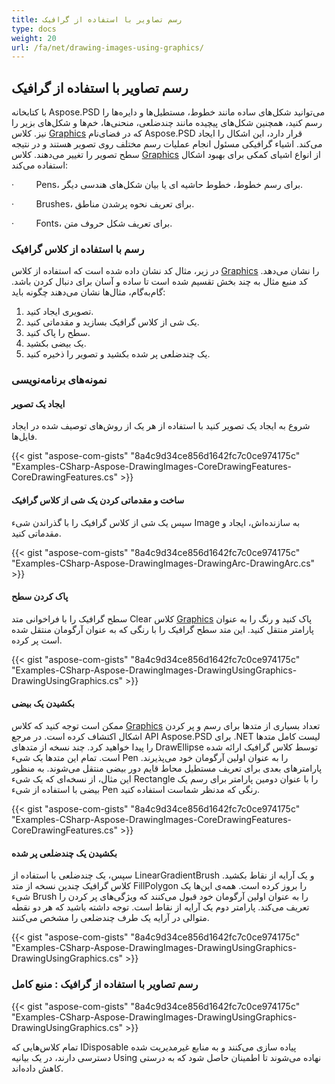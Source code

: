```yaml
---
title: رسم تصاویر با استفاده از گرافیک
type: docs
weight: 20
url: /fa/net/drawing-images-using-graphics/
---
```


## **رسم تصاویر با استفاده از گرافیک**
با کتابخانه Aspose.PSD می‌توانید شکل‌های ساده مانند خطوط، مستطیل‌ها و دایره‌ها را رسم کنید، همچنین شکل‌های پیچیده مانند چند‌ضلعی، منحنی‌ها، خم‌ها و شکل‌های بزیر را نیز. کلاس [Graphics](https://reference.aspose.com/psd/net/aspose.psd/graphics) که در فضای‌نام Aspose.PSD قرار دارد، این اشکال را ایجاد می‌کند. اشیاء گرافیکی مسئول انجام عملیات رسم مختلف روی تصویر هستند و در نتیجه سطح تصویر را تغییر می‌دهند. کلاس [Graphics](https://reference.aspose.com/psd/net/aspose.psd/graphics) از انواع اشیای کمکی برای بهبود اشکال استفاده می‌کند:

·         Pens، برای رسم خطوط، خطوط حاشیه ای یا بیان شکل‌های هندسی دیگر.

·         Brushes، برای تعریف نحوه پرشدن مناطق.

·         Fonts، برای تعریف شکل حروف متن.


### **رسم با استفاده از کلاس گرافیک**
در زیر، مثال کد نشان داده شده است که استفاده از کلاس [Graphics](https://reference.aspose.com/psd/net/aspose.psd/graphics) را نشان می‌دهد. کد منبع مثال به چند بخش تقسیم شده است تا ساده و آسان برای دنبال کردن باشد. گام‌به‌گام، مثال‌ها نشان می‌دهند چگونه باید:

1. تصویری ایجاد کنید.
2. یک شی از کلاس گرافیک بسازید و مقدماتی کنید.
3. سطح را پاک کنید.
4. یک بیضی بکشید.
5. یک چندضلعی پر شده بکشید و تصویر را ذخیره کنید.


### **نمونه‌های برنامه‌نویسی**
#### **ایجاد یک تصویر**
شروع به ایجاد یک تصویر کنید با استفاده از هر یک از روش‌های توصیف شده در ایجاد فایل‌ها.

{{< gist "aspose-com-gists" "8a4c9d34ce856d1642fc7c0ce974175c" "Examples-CSharp-Aspose-DrawingImages-CoreDrawingFeatures-CoreDrawingFeatures.cs" >}}

#### **ساخت و مقدماتی کردن یک شی از کلاس گرافیک**
سپس یک شی از کلاس گرافیک را با گذراندن شیء Image به سازنده‌اش، ایجاد و مقدماتی کنید.

{{< gist "aspose-com-gists" "8a4c9d34ce856d1642fc7c0ce974175c" "Examples-CSharp-Aspose-DrawingImages-DrawingArc-DrawingArc.cs" >}}

#### **پاک کردن سطح**
سطح گرافیک را با فراخوانی متد Clear کلاس [Graphics](https://reference.aspose.com/psd/net/aspose.psd/graphics) پاک کنید و رنگ را به عنوان پارامتر منتقل کنید. این متد سطح گرافیک را با رنگی که به عنوان آرگومان منتقل شده است پر کرده.

{{< gist "aspose-com-gists" "8a4c9d34ce856d1642fc7c0ce974175c" "Examples-CSharp-Aspose-DrawingImages-DrawingUsingGraphics-DrawingUsingGraphics.cs" >}}

#### **بکشیدن یک بیضی**
ممکن است توجه کنید که کلاس [Graphics](https://reference.aspose.com/psd/net/aspose.psd/graphics) تعداد بسیاری از متدها برای رسم و پر کردن اشکال اکتشاف کرده است. در مرجع API Aspose.PSD برای .NET لیست کامل متدها را پیدا خواهید کرد. چند نسخه از متد‌های DrawEllipse توسط کلاس گرافیک ارائه شده است. تمام این متدها یک شیء Pen را به عنوان اولین آرگومان خود می‌پذیرند. پارامترهای بعدی برای تعریف مستطیل محاط قایم دور بیضی منتقل می‌شوند. به منظور این مثال، از نسخه‌ای که یک شیء Rectangle را با عنوان دومین پارامتر برای رسم یک بیضی با استفاده از شیء Pen رنگی که مدنظر شماست استفاده کنید.

{{< gist "aspose-com-gists" "8a4c9d34ce856d1642fc7c0ce974175c" "Examples-CSharp-Aspose-DrawingImages-CoreDrawingFeatures-CoreDrawingFeatures.cs" >}}

#### **بکشیدن یک چندضلعی پر شده**
سپس، یک چندضلعی با استفاده از LinearGradientBrush و یک آرایه از نقاط بکشید. کلاس گرافیک چندین نسخه از متد FillPolygon را بروز کرده است. همه‌ی این‌ها یک شیء Brush را به عنوان اولین آرگومان خود قبول می‌کنند که ویژگی‌های پر کردن را تعریف می‌کند. پارامتر دوم یک آرایه از نقاط است. توجه داشته باشید که هر دو نقطه متوالی در آرایه یک طرف چندضلعی را مشخص می‌کنند.

{{< gist "aspose-com-gists" "8a4c9d34ce856d1642fc7c0ce974175c" "Examples-CSharp-Aspose-DrawingImages-DrawingUsingGraphics-DrawingUsingGraphics.cs" >}}

### **رسم تصاویر با استفاده از گرافیک : منبع کامل**
{{< gist "aspose-com-gists" "8a4c9d34ce856d1642fc7c0ce974175c" "Examples-CSharp-Aspose-DrawingImages-DrawingUsingGraphics-DrawingUsingGraphics.cs" >}}

تمام کلاس‌هایی که IDisposable پیاده سازی می‌کنند و به منابع غیرمدیریت شده دسترسی دارند، در یک بیانیه Using نهاده می‌شوند تا اطمینان حاصل شود که به درستی کاهش داده‌اند.
